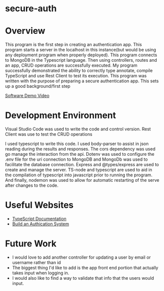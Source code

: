 # secure-auth
# Overview

This program is  the first step in creating an authentication app. This program starts a server in the localhost in this instance(but would be using any deployment program when properly deployed). This program connects to MongoDB in the Typescript language. Then using controllers, routes and an app, CRUD operations are successfully executed. My program successfully demonstrated the ability to correctly type annotate, compile TypeScript and use Rest Client to test its execution. This program was written with the purpose of preparing a secure authentication app. This sets up a good background/first step

[Software Demo Video](https://youtu.be/TE94Zo8ykPQ)

# Development Environment

Visual Studio Code was used to write the code and control version. Rest Client was use to test the CRUD operations

I used typescript to write this code. I used body-parser to assist in json reading during the results and responses. The cors dependency was used go manage the interaction from the api. Dotenv was used to configure the .env file for the uri connection to MongoDB and MongoDb was used to facilitate the database connection. Express and @types/express are used to create and manage the server. TS-node and typescript are used to aid in the compilation of typescript into javascript prior to running the program. And finally, nodemon was used to allow for automatic restarting of the serve after changes to the code. 

# Useful Websites


- [TypeScript Documentation](https://www.typescriptlang.org/docs/handbook/typescript-in-5-minutes.html)
- [Build an Authication System](https://www.youtube.com/watch?v=qylGaki0JhY&list=PL32Pk31fkt_tTk5wrjcv2cvd-Q80VQGX0&index=3)

# Future Work


- I would love to add another controller for updating a user by email or username rather than id
- The biggest thing I'd like to add is the app front end portion that actually takes input when logging in. 
- I would also like to find a way to validate that info that the users would input. 
